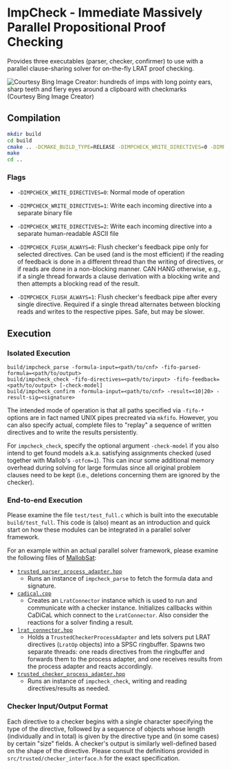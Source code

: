  
# ImpCheck - Immediate Massively Parallel Propositional Proof Checking

Provides three executables (parser, checker, confirmer) to use with a parallel clause-sharing solver for on-the-fly LRAT proof checking.

![Courtesy Bing Image Creator: hundreds of imps with long pointy ears, sharp teeth and fiery eyes around a clipboard with checkmarks](https://dominikschreiber.de/img/impcheck.png)
(Courtesy Bing Image Creator)

## Compilation

```bash
mkdir build
cd build
cmake .. -DCMAKE_BUILD_TYPE=RELEASE -DIMPCHECK_WRITE_DIRECTIVES=0 -DIMPCHECK_FLUSH_ALWAYS=1
make
cd ..
```

### Flags

* `-DIMPCHECK_WRITE_DIRECTIVES=0`: Normal mode of operation
* `-DIMPCHECK_WRITE_DIRECTIVES=1`: Write each incoming directive into a separate binary file
* `-DIMPCHECK_WRITE_DIRECTIVES=2`: Write each incoming directive into a separate human-readable ASCII file

* `-DIMPCHECK_FLUSH_ALWAYS=0`: Flush checker's feedback pipe only for selected directives. Can be used (and is the most efficient) if the reading of feedback is done in a different thread than the writing of directives, or if reads are done in a non-blocking manner. CAN HANG otherwise, e.g., if a single thread forwards a clause derivation with a blocking write and then attempts a blocking read of the result.
* `-DIMPCHECK_FLUSH_ALWAYS=1`: Flush checker's feedback pipe after every single directive. Required if a single thread alternates between blocking reads and writes to the respective pipes. Safe, but may be slower.

## Execution

### Isolated Execution

```
build/impcheck_parse -formula-input=<path/to/cnf> -fifo-parsed-formula=<path/to/output>
build/impcheck_check -fifo-directives=<path/to/input> -fifo-feedback=<path/to/output> [-check-model]
build/impcheck_confirm -formula-input=<path/to/cnf> -result=<10|20> -result-sig=<signature>
```
The intended mode of operation is that all paths specified via `-fifo-*` options are in fact named UNIX pipes precreated via `mkfifo`.
However, you can also specify actual, complete files to "replay" a sequence of written directives and to write the results persistently.

For `impcheck_check`, specify the optional argument `-check-model` if you also intend to get found models a.k.a. satisfying assignments checked (used together with Mallob's `-otfcm=1`). This can incur some additional memory overhead during solving for large formulas since all original problem clauses need to be kept (i.e., deletions concerning them are ignored by the checker).

### End-to-end Execution

Please examine the file `test/test_full.c` which is built into the executable `build/test_full`.
This code is (also) meant as an introduction and quick start on how these modules can be integrated in a parallel solver framework.

For an example within an actual parallel solver framework, please examine the following files of [MallobSat](https://github.com/domschrei/mallob/tree/proof23/):
* [`trusted_parser_process_adapter.hpp`](https://github.com/domschrei/mallob/blob/b9c7d1ec87d1511c541074562573af709536a8d2/src/app/sat/proof/trusted_parser_process_adapter.hpp)
  * Runs an instance of `impcheck_parse` to fetch the formula data and signature.
* [`cadical.cpp`](https://github.com/domschrei/mallob/blob/b9c7d1ec87d1511c541074562573af709536a8d2/src/app/sat/solvers/cadical.cpp)
  * Creates an `LratConnector` instance which is used to run and communicate with a checker instance. Initializes callbacks within CaDiCaL which connect to the `LratConnector`. Also consider the reactions for a solver finding a result.
* [`lrat_connector.hpp`](https://github.com/domschrei/mallob/blob/b9c7d1ec87d1511c541074562573af709536a8d2/src/app/sat/proof/lrat_connector.hpp)
  * Holds a `TrustedCheckerProcessAdapter` and lets solvers put LRAT directives (`LratOp` objects) into a SPSC ringbuffer. Spawns two separate threads: one reads directives from the ringbuffer and forwards them to the process adapter, and one receives results from the process adapter and reacts accordingly.
* [`trusted_checker_process_adapter.hpp`](https://github.com/domschrei/mallob/blob/b9c7d1ec87d1511c541074562573af709536a8d2/src/app/sat/proof/trusted_checker_process_adapter.hpp)
  * Runs an instance of `impcheck_check`, writing and reading directives/results as needed.

### Checker Input/Output Format

Each directive to a checker begins with a single character specifying the type of the directive, followed by a sequence of objects whose length (individually and in total) is given by the directive type and (in some cases) by certain "size" fields. A checker's output is similarly well-defined based on the shape of the directive. Please consult the definitions provided in `src/trusted/checker_interface.h` for the exact specification.

